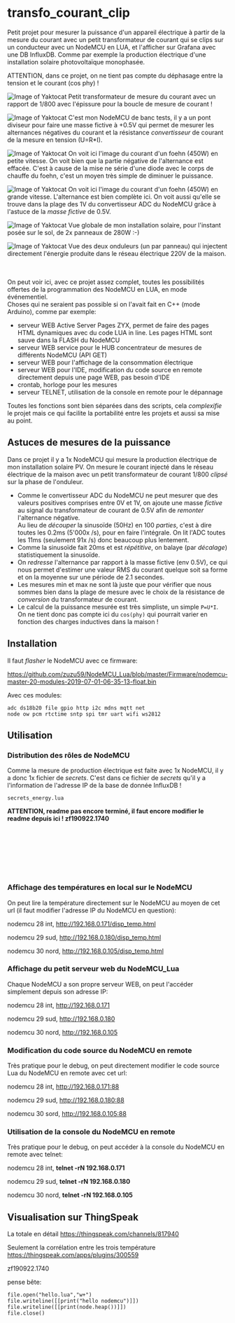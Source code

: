 # transfo_courant_clip

Petit projet pour mesurer la puissance d'un appareil électrique à partir de la mesure du  courant avec un petit transformateur de courant qui se clips sur un conducteur avec un NodeMCU en LUA, et l'afficher sur Grafana avec une DB InfluxDB. Comme par exemple la production électrique d'une installation solaire photovoltaïque monophasée.

ATTENTION, dans ce projet, on ne tient pas compte du déphasage entre la tension et le courant (cos phy) !

![Image of Yaktocat](https://raw.githubusercontent.com/zuzu59/NodeMCU_Lua/master/Mesures/energy/transfo_courant_clip/img/20190908_134444.jpg)
Petit transformateur de mesure du courant avec un rapport de 1/800 avec l'épissure pour la boucle de mesure de courant !

![Image of Yaktocat](https://raw.githubusercontent.com/zuzu59/NodeMCU_Lua/master/Mesures/energy/transfo_courant_clip/img/20190908_221514.jpg)
C'est mon NodeMCU de banc tests, il y a un pont diviseur pour faire une masse fictive à +0.5V qui permet de mesurer les alternances négatives du courant et la résistance *convertisseur* de courant de la mesure en tension (U=R*I).

![Image of Yaktocat](https://raw.githubusercontent.com/zuzu59/NodeMCU_Lua/master/Mesures/energy/transfo_courant_clip/img/20190908_213927.jpg)
On voit ici l'image du courant d'un foehn  (450W) en petite vitesse. On voit bien que la partie négative de l'alternance est effacée. C'est à cause de la mise ne série d'une diode avec le corps de chauffe du foehn, c'est un moyen très simple de diminuer le puissance.

![Image of Yaktocat](https://raw.githubusercontent.com/zuzu59/NodeMCU_Lua/master/Mesures/energy/transfo_courant_clip/img/20190908_213900.jpg)
On voit ici l'image du courant d'un foehn (450W) en grande vitesse. L'alternance est bien complète ici. On voit aussi qu'elle se trouve dans la plage des 1V du convertisseur ADC du NodeMCU grâce à l'astuce de la *masse fictive* de 0.5V.

![Image of Yaktocat](https://raw.githubusercontent.com/zuzu59/NodeMCU_Lua/master/Mesures/energy/transfo_courant_clip/img/20190907_170403.jpg)
Vue globale de mon installation solaire, pour l'instant posée sur le sol, de 2x panneaux de 280W  :-)

![Image of Yaktocat](https://raw.githubusercontent.com/zuzu59/NodeMCU_Lua/master/Mesures/energy/transfo_courant_clip/img/20190907_170414.jpg)
Vue des deux onduleurs (un par panneau) qui injectent directement l'énergie produite dans le réseau électrique 220V de la maison.


<br><bR>
On peut voir ici, avec ce projet assez complet, toutes les possibilités offertes de la programmation des NodeMCU en LUA, en mode événementiel. <br>
Choses qui ne seraient pas possible si on l'avait fait en C++ (mode Arduino), comme par exemple:

* serveur WEB Active Server Pages ZYX, permet de faire des pages HTML dynamiques avec du code LUA in line. Les pages HTML sont sauve dans la FLASH du NodeMCU
* serveur WEB service pour le HUB concentrateur de mesures de différents NodeMCU (API GET)
* serveur WEB pour l'affichage de la consommation électrique
* serveur WEB pour l'IDE, modification du code source en remote directement depuis une page WEB, pas besoin d'IDE
* crontab, horloge pour les mesures
* serveur TELNET, utilisation de la console en remote pour le dépannage

Toutes les fonctions sont bien séparées dans des scripts, cela *complexifie* le projet mais ce qui facilite la portabilité entre les projets et aussi sa mise au point.



## Astuces de mesures de la puissance

Dans ce projet il y a 1x NodeMCU qui mesure la production électrique de mon installation solaire PV. On mesure le courant injecté dans le réseau électrique de la maison avec un petit transformateur de courant 1/800 *clipsé* sur la phase de l'onduleur.<br>
* Comme le convertisseur ADC du NodeMCU ne peut mesurer que des valeurs positives comprises entre 0V et 1V, on ajoute une masse *fictive* au signal du transformateur de courant de 0.5V afin de *remonter* l'alternance négative.<br>
Au lieu de *découper* la sinusoïde (50Hz) en 100 *parties*, c'est à dire toutes les 0.2ms (5'000x /s), pour en faire l'intégrale. On lit l'ADC toutes les 11ms (seulement 91x /s) donc beaucoup plus lentement.<br>
* Comme la sinusoïde fait 20ms et est *répétitive*, on balaye (par *décalage*) statistiquement la sinusoïde.<br>
* On *redresse* l'alternance par rapport à la masse fictive (env 0.5V), ce qui nous permet d'estimer une valeur RMS du courant quelque soit sa forme et on la moyenne sur une période de 2.1 secondes.<br>
* Les mesures min et max ne sont là juste que pour vérifier que nous sommes bien dans la plage de mesure avec le choix de la résistance de *conversion* du transformateur de courant.<br>
* Le calcul de la puissance mesurée est très simpliste, un simple ```P=U*I```. On ne tient donc pas compte ici du ```cos(phy)``` qui pourrait varier en fonction des charges inductives dans la maison !



## Installation

Il faut *flasher* le NodeMCU avec ce firmware:

https://github.com/zuzu59/NodeMCU_Lua/blob/master/Firmware/nodemcu-master-20-modules-2019-07-01-06-35-13-float.bin


Avec ces modules:

```
adc ds18b20 file gpio http i2c mdns mqtt net
node ow pcm rtctime sntp spi tmr uart wifi ws2812
```


## Utilisation

### Distribution des rôles de NodeMCU

Comme la mesure de production électrique est faite avec 1x NodeMCU, il y a donc 1x fichier de *secrets*. C'est dans ce fichier de *secrets* qu'il y a l'information de l'adresse IP de la base de donnée InfluxDB !<br>

```
secrets_energy.lua
```



**ATTENTION, readme pas encore terminé, il faut encore modifier le readme depuis ici ! zf190922.1740**

<br>
<br>
<br>
<br>
<br>
<br>

### Affichage des températures en local sur le NodeMCU

On peut lire la température directement sur le NodeMCU au moyen de cet url (il faut modifier l'adresse IP du NodeMCU en question):

nodemcu 28 int, http://192.168.0.171/disp_temp.html

nodemcu 29 sud, http://192.168.0.180/disp_temp.html

nodemcu 30 nord, http://192.168.0.105/disp_temp.html


### Affichage du petit serveur web du NodeMCU_Lua

Chaque NodeMCU a son propre serveur WEB, on peut l'accéder simplement depuis son adresse IP:

nodemcu 28 int, http://192.168.0.171

nodemcu 29 sud, http://192.168.0.180

nodemcu 30 nord, http://192.168.0.105


### Modification du code source du NodeMCU en remote

Très pratique pour le debug, on peut directement modifier le code source Lua du NodeMCU en remote avec cet url:

nodemcu 28 int, http://192.168.0.171:88

nodemcu 29 sud, http://192.168.0.180:88

nodemcu 30 sord, http://192.168.0.105:88


### Utilisation de la console du NodeMCU en remote

Très pratique pour le debug, on peut accéder à la console du NodeMCU en remote avec telnet:

nodemcu 28 int, **telnet -rN 192.168.0.171**

nodemcu 29 sud, **telnet -rN 192.168.0.180**

nodemcu 30 nord, **telnet -rN 192.168.0.105**


## Visualisation sur ThingSpeak
La totale en détail
https://thingspeak.com/channels/817940

Seulement la corrélation entre les trois température
https://thingspeak.com/apps/plugins/300559


zf190922.1740


pense bête:

```
file.open("hello.lua","w+")
file.writeline([[print("hello nodemcu")]])
file.writeline([[print(node.heap())]])
file.close()
```

